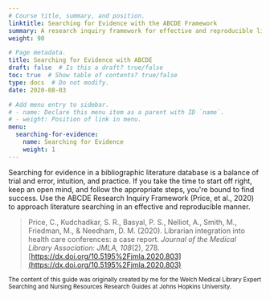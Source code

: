 ```yaml
---
# Course title, summary, and position.
linktitle: Searching for Evidence with the ABCDE Framework
summary: A research inquiry framework for effective and reproducible literature searching.
weight: 90

# Page metadata.
title: Searching for Evidence with ABCDE
draft: false  # Is this a draft? true/false
toc: true  # Show table of contents? true/false
type: docs  # Do not modify.
date: 2020-08-03

# Add menu entry to sidebar.
# - name: Declare this menu item as a parent with ID `name`.
# - weight: Position of link in menu.
menu:
  searching-for-evidence:
    name: Searching for Evidence
    weight: 1
---
```


Searching for evidence in a bibliographic literature database is a balance of trial and error, intuition, and practice. If you take the time to start off right, keep an open mind, and follow the appropriate steps, you're bound to find success. Use the ABCDE Research Inquiry Framework (Price, et al., 2020) to approach literature searching in an effective and reproducible manner. 

> Price, C., Kudchadkar, S. R., Basyal, P. S., Nelliot, A., Smith, M., Friedman, M., & Needham, D. M. (2020). Librarian integration into health care conferences: a case report. *Journal of the Medical Library Association: JMLA, 108*(2), 278. [https://dx.doi.org/10.5195%2Fjmla.2020.803](https://dx.doi.org/10.5195%2Fjmla.2020.803)

<sub>The content of this guide was originally created by me for the Welch Medical Library Expert Searching and Nursing Resources Research Guides at Johns Hopkins University.</sub>